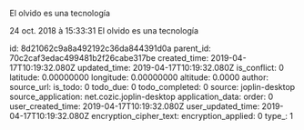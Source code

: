 El olvido es una tecnología

24 oct. 2018 à 15:33:31
El olvido es una tecnología


id: 8d21062c9a8a492192c36da844391d0a
parent_id: 70c2caf3edac499481b2f26cabe317be
created_time: 2019-04-17T10:19:32.080Z
updated_time: 2019-04-17T10:19:32.080Z
is_conflict: 0
latitude: 0.00000000
longitude: 0.00000000
altitude: 0.0000
author: 
source_url: 
is_todo: 0
todo_due: 0
todo_completed: 0
source: joplin-desktop
source_application: net.cozic.joplin-desktop
application_data: 
order: 0
user_created_time: 2019-04-17T10:19:32.080Z
user_updated_time: 2019-04-17T10:19:32.080Z
encryption_cipher_text: 
encryption_applied: 0
type_: 1
